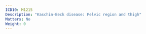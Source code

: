 ```yaml
---
ICD10: M1215
Description: "Kaschin-Beck disease: Pelvic region and thigh"
Matters: No
Weight: 0
---
```

